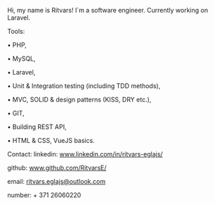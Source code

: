 Hi, my name is Ritvars!
I`m a software engineer. 
Currently working on Laravel.

Tools:

• PHP,

• MySQL,

• Laravel,

• Unit & Integration testing (including TDD methods),

• MVC, SOLID & design patterns (KISS, DRY etc.),

• GIT,

• Building REST API,

• HTML & CSS, VueJS basics.

Contact:
linkedin: www.linkedin.com/in/ritvars-eglajs/

github: www.github.com/RitvarsE/

email: ritvars.eglajs@outlook.com

number: + 371 26060220
